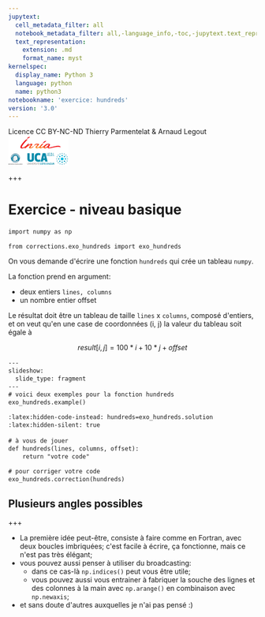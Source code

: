 ```yaml
---
jupytext:
  cell_metadata_filter: all
  notebook_metadata_filter: all,-language_info,-toc,-jupytext.text_representation.jupytext_version,-jupytext.text_representation.format_version
  text_representation:
    extension: .md
    format_name: myst
kernelspec:
  display_name: Python 3
  language: python
  name: python3
notebookname: 'exercice: hundreds'
version: '3.0'
---
```


<div class="licence">
<span>Licence CC BY-NC-ND</span>
<span>Thierry Parmentelat &amp; Arnaud Legout</span>
<span><img src="media/both-logos-small-alpha.png" /></span>
</div>

+++

# Exercice - niveau basique

```{code-cell}
import numpy as np
```

```{code-cell}
from corrections.exo_hundreds import exo_hundreds
```

On vous demande d'écrire une fonction `hundreds` qui crée un tableau `numpy`.

La fonction prend en argument:

* deux entiers `lines, columns` 
* un nombre entier offset

Le résultat doit être un tableau de taille `lines` x `columns`, composé d'entiers, et on veut qu'en une case de coordonnées (i, j) la valeur du tableau soit égale à 

$$result[i, j] = 100 * i + 10 * j + offset$$

```{code-cell}
---
slideshow:
  slide_type: fragment
---
# voici deux exemples pour la fonction hundreds
exo_hundreds.example()
```

```{code-cell}
:latex:hidden-code-instead: hundreds=exo_hundreds.solution
:latex:hidden-silent: true

# à vous de jouer
def hundreds(lines, columns, offset):
    return "votre code"
```

```{code-cell}
# pour corriger votre code
exo_hundreds.correction(hundreds)
```

## Plusieurs angles possibles

+++

* La première idée peut-être, consiste à faire comme en Fortran, avec deux boucles imbriquées; c'est facile à écrire, ça fonctionne, mais ce n'est pas très élégant;
* vous pouvez aussi penser à utiliser du broadcasting:
  * dans ce cas-là `np.indices()` peut vous être utile;
  * vous pouvez aussi vous entrainer à fabriquer la souche des lignes et des colonnes à la main avec `np.arange()` en combinaison avec `np.newaxis`;
* et sans doute d'autres auxquelles je n'ai pas pensé :)
